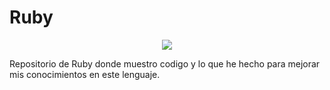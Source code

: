 # Ruby
<p align="center">
 <a href=""><img src="https://repository-images.githubusercontent.com/417683935/4d1a31c5-31c2-4587-8fe4-44ac2a935ca8"></a>
</p>
Repositorio de Ruby donde muestro codigo y lo que he hecho para mejorar mis conocimientos en este lenguaje.
